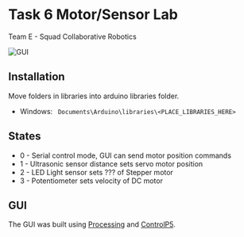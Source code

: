 Task 6 Motor/Sensor Lab
=================================

Team E - Squad Collaborative Robotics

![GUI](http://i.imgur.com/DkblNDl.png)


Installation
---
Move folders in libraries into arduino libraries folder.

* Windows: ``` Documents\Arduino\libraries\<PLACE_LIBRARIES_HERE>```


States
---

* 0 - Serial control mode, GUI can send motor position commands
* 1 - Ultrasonic sensor distance sets servo motor position
* 2 - LED Light sensor sets ??? of Stepper motor
* 3 - Potentiometer sets velocity of DC motor

GUI
---
The GUI was built using [Processing](http://www.processing.org/) and [ControlP5](http://www.sojamo.de/libraries/controlP5/).